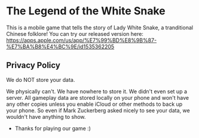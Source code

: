 # The Legend of the White Snake

This is a mobile game that tells the story of Lady White Snake, a tranditional Chinese folklore!
You can try our released version here: https://apps.apple.com/us/app/%E7%99%BD%E8%9B%87-%E7%BA%B8%E4%BC%9E/id1535362205

## Privacy Policy

We do NOT store your data.

We physically can't. We have nowhere to store it. We didn't even set up a server. All gameplay data are stored locally on your phone and won't have any other copies unless you enable iCloud or other methods to back up your phone. So even if Mark Zuckerberg asked nicely to see your data, we wouldn't have anything to show.

- Thanks for playing our game :)
